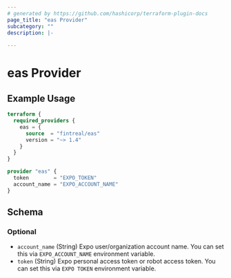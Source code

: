 ```yaml
---
# generated by https://github.com/hashicorp/terraform-plugin-docs
page_title: "eas Provider"
subcategory: ""
description: |-
  
---
```


# eas Provider



## Example Usage

```terraform
terraform {
  required_providers {
    eas = {
      source  = "fintreal/eas"
      version = "~> 1.4"
    }
  }
}

provider "eas" {
  token        = "EXPO_TOKEN"
  account_name = "EXPO_ACCOUNT_NAME"
}
```

<!-- schema generated by tfplugindocs -->
## Schema

### Optional

- `account_name` (String) Expo user/organization account name. You can set this via `EXPO_ACCOUNT_NAME` environment variable.
- `token` (String) Expo personal access token or robot access token. You can set this via `EXPO TOKEN` environment variable.
